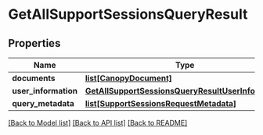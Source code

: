 # GetAllSupportSessionsQueryResult


## Properties
Name | Type | Description | Notes
------------ | ------------- | ------------- | -------------
**documents** | [**list[CanopyDocument]**](CanopyDocument.md) |  | 
**user_information** | [**GetAllSupportSessionsQueryResultUserInformation**](GetAllSupportSessionsQueryResultUserInformation.md) |  | 
**query_metadata** | [**list[SupportSessionsRequestMetadata]**](SupportSessionsRequestMetadata.md) |  | 

[[Back to Model list]](../README.md#documentation-for-models) [[Back to API list]](../README.md#documentation-for-api-endpoints) [[Back to README]](../README.md)


